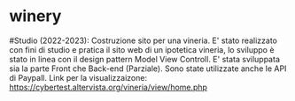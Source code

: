 # winery
#Studio (2022-2023): Costruzione sito per una vineria. E' stato realizzato con fini di studio e pratica il sito web di un ipotetica vineria, lo sviluppo è stato in linea con il design pattern Model View Controll. E' stata sviluppata sia la parte Front che Back-end (Parziale). Sono state utilizzate anche le API di Paypall.
Link per la visualizzaizone: https://cybertest.altervista.org/vineria/view/home.php
